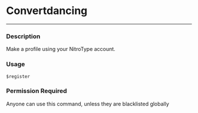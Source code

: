 # Convertdancing
---
### Description
Make a profile using your NitroType account.
### Usage
```
$register
```
### Permission Required
Anyone can use this command, unless they are blacklisted globally

